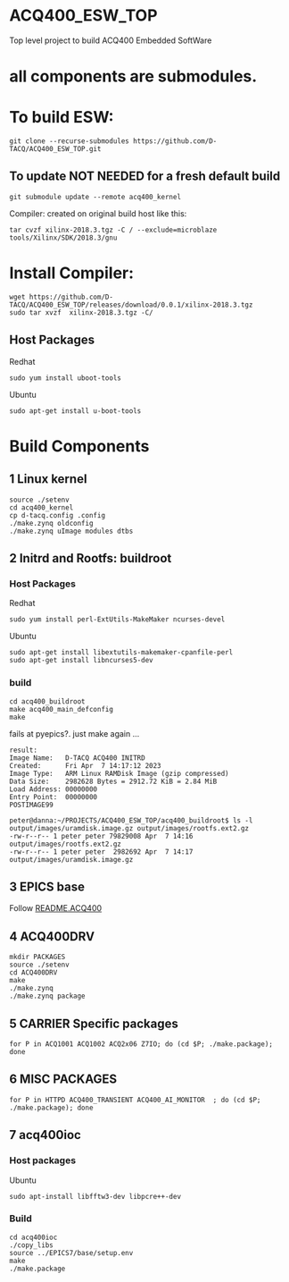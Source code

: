 # ACQ400_ESW_TOP
Top level project to build ACQ400 Embedded SoftWare

# all components are submodules.


# To build ESW:

```
git clone --recurse-submodules https://github.com/D-TACQ/ACQ400_ESW_TOP.git
```

## To update NOT NEEDED for a fresh default build 

```
git submodule update --remote acq400_kernel
```



Compiler: created on original build host like this:

```
tar cvzf xilinx-2018.3.tgz -C / --exclude=microblaze tools/Xilinx/SDK/2018.3/gnu
```

# Install Compiler:

```
wget https://github.com/D-TACQ/ACQ400_ESW_TOP/releases/download/0.0.1/xilinx-2018.3.tgz
sudo tar xvzf  xilinx-2018.3.tgz -C/
```

## Host Packages
Redhat
```
sudo yum install uboot-tools
```
Ubuntu
```
sudo apt-get install u-boot-tools
```

# Build Components

## 1 Linux kernel

```
source ./setenv
cd acq400_kernel
cp d-tacq.config .config
./make.zynq oldconfig
./make.zynq uImage modules dtbs
```

## 2 Initrd and Rootfs: buildroot

### Host Packages

Redhat
```
sudo yum install perl-ExtUtils-MakeMaker ncurses-devel
```
Ubuntu
```
sudo apt-get install libextutils-makemaker-cpanfile-perl
sudo apt-get install libncurses5-dev
```

### build
```
cd acq400_buildroot
make acq400_main_defconfig
make
```

fails at pyepics?. just make again ...

```
result:
Image Name:   D-TACQ ACQ400 INITRD
Created:      Fri Apr  7 14:17:12 2023
Image Type:   ARM Linux RAMDisk Image (gzip compressed)
Data Size:    2982628 Bytes = 2912.72 KiB = 2.84 MiB
Load Address: 00000000
Entry Point:  00000000
POSTIMAGE99

peter@danna:~/PROJECTS/ACQ400_ESW_TOP/acq400_buildroot$ ls -l output/images/uramdisk.image.gz output/images/rootfs.ext2.gz 
-rw-r--r-- 1 peter peter 79829008 Apr  7 14:16 output/images/rootfs.ext2.gz
-rw-r--r-- 1 peter peter  2982692 Apr  7 14:17 output/images/uramdisk.image.gz
```

## 3 EPICS base 

Follow [README.ACQ400](https://github.com/D-TACQ/acq400_epics_base/blob/acq400/README.ACQ400)


## 4 ACQ400DRV
```
mkdir PACKAGES
source ./setenv
cd ACQ400DRV
make
./make.zynq
./make.zynq package
```

## 5 CARRIER Specific packages
```
for P in ACQ1001 ACQ1002 ACQ2x06 Z7IO; do (cd $P; ./make.package); done
```

## 6 MISC PACKAGES
```
for P in HTTPD ACQ400_TRANSIENT ACQ400_AI_MONITOR  ; do (cd $P; ./make.package); done
```


## 7 acq400ioc

### Host packages
Ubuntu
```
sudo apt-install libfftw3-dev libpcre++-dev
```
### Build
```
cd acq400ioc
./copy_libs
source ../EPICS7/base/setup.env
make
./make.package
```






